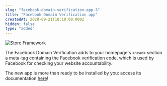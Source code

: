 ```yaml
---
slug: "facebook-domain-verification-app-3"
title: "Facebook Domain Verification app"
createdAt: 2020-09-21T18:10:00.000Z
hidden: false
type: "added"
---
```


![Store Framework](https://raw.githubusercontent.com/vtexdocs/dev-portal-content/main/images/facebook-domain-verification-app-3-0.png)

The Facebook Domain Verification adds to your homepage's `<head>` section a meta-tag containing the Facebook verification code, which is used by Facebook for checking your website accountability.

The new app is more than ready to be installed by you: access its documentation [here](https://vtex.io/docs/components/pixel/vtex.facebook-domain-verification/)!
